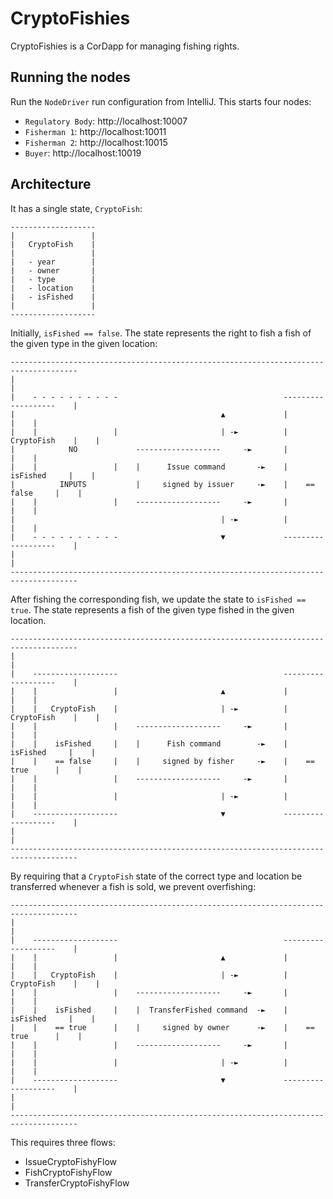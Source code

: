 # CryptoFishies

CryptoFishies is a CorDapp for managing fishing rights.

## Running the nodes

Run the `NodeDriver` run configuration from IntelliJ. This starts four nodes:

* `Regulatory Body`: http://localhost:10007
* `Fisherman 1`: http://localhost:10011
* `Fisherman 2`: http://localhost:10015
* `Buyer`: http://localhost:10019

## Architecture

It has a single state, `CryptoFish`:

    -------------------
    |                 |
    |   CryptoFish    |
    |                 |
    |   - year        |
    |   - owner       |
    |   - type        |
    |   - location    |
    |   - isFished    |
    |                 |    
    -------------------

Initially, `isFished == false`. The state represents the right to fish a fish of the given type in the given location:

    -------------------------------------------------------------------------------------
    |                                                                                   |
    |    - - - - - - - - - -                                     -------------------    |
    |                                              ▲             |                 |    |
    |    |                 |                       | -►          |   CryptoFish    |    |
    |            NO             -------------------     -►       |                 |    |
    |    |                 |    |      Issue command       -►    |    isFished     |    |
    |          INPUTS           |     signed by issuer     -►    |    == false     |    |
    |    |                 |    -------------------     -►       |                 |    |
    |                                              | -►          |                 |    |
    |    - - - - - - - - - -                       ▼             -------------------    |
    |                                                                                   |
    -------------------------------------------------------------------------------------

After fishing the corresponding fish, we update the state to `isFished == true`. The state represents a fish of the given type 
fished in the given location.

    -------------------------------------------------------------------------------------
    |                                                                                   |
    |    -------------------                                     -------------------    |
    |    |                 |                       ▲             |                 |    |
    |    |   CryptoFish    |                       | -►          |   CryptoFish    |    |
    |    |                 |    -------------------     -►       |                 |    |
    |    |    isFished     |    |      Fish command        -►    |    isFished     |    |
    |    |    == false     |    |     signed by fisher     -►    |    == true      |    |
    |    |                 |    -------------------     -►       |                 |    |
    |    |                 |                       | -►          |                 |    |
    |    -------------------                       ▼             -------------------    |
    |                                                                                   |
    -------------------------------------------------------------------------------------

By requiring that a `CryptoFish` state of the correct type and location be transferred whenever a fish is sold, we prevent 
overfishing:

    -------------------------------------------------------------------------------------
    |                                                                                   |
    |    -------------------                                     -------------------    |
    |    |                 |                       ▲             |                 |    |
    |    |   CryptoFish    |                       | -►          |   CryptoFish    |    |
    |    |                 |    -------------------     -►       |                 |    |
    |    |    isFished     |    |  TransferFished command  -►    |    isFished     |    |
    |    |    == true      |    |     signed by owner      -►    |    == true      |    |
    |    |                 |    -------------------     -►       |                 |    |
    |    |                 |                       | -►          |                 |    |
    |    -------------------                       ▼             -------------------    |
    |                                                                                   |
    -------------------------------------------------------------------------------------

This requires three flows:

* IssueCryptoFishyFlow
* FishCryptoFishyFlow
* TransferCryptoFishyFlow
